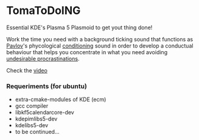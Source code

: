 # TomaToDoING
Essential KDE's Plasma 5 Plasmoid to get yout thing done!

Work the time you need with a background ticking sound that functions as [Pavlov](https://en.wikipedia.org/wiki/Ivan_Pavlov)'s phycological [conditioning](https://en.wikipedia.org/wiki/Classical_conditioning) sound in order to develop a conductual behaviour that helps you concentrate in what you need avoiding [undesirable procrastinations](https://en.wikipedia.org/wiki/Procrastination).

Check the [video](https://youtu.be/nongU5LarDU)


### Requeriments (for ubuntu)
 - extra-cmake-modules of KDE (ecm)
 - gcc compiler
 - libkf5calendarcore-dev 
 - kdepimlibs5-dev
 - kdelibs5-dev
 - to be continued...
